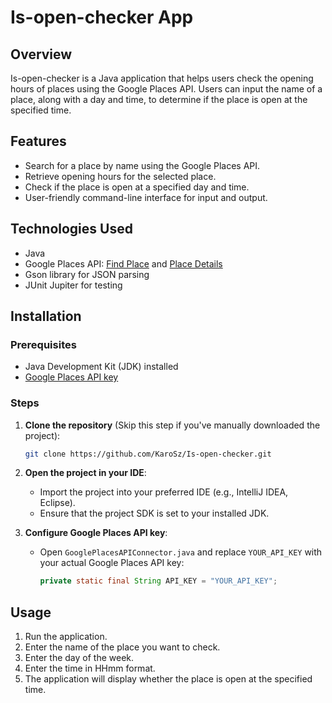 # Is-open-checker App

## Overview

Is-open-checker is a Java application that helps users check the opening hours of places using the Google Places API. Users can input the name of a place, along with a day and time, to determine if the place is open at the specified time.

## Features

- Search for a place by name using the Google Places API.
- Retrieve opening hours for the selected place.
- Check if the place is open at a specified day and time.
- User-friendly command-line interface for input and output.

## Technologies Used

- Java
- Google Places API: [Find Place](https://developers.google.com/maps/documentation/places/web-service/search-find-place) and [Place Details](https://developers.google.com/maps/documentation/places/web-service/details)
- Gson library for JSON parsing
- JUnit Jupiter for testing

## Installation

### Prerequisites

- Java Development Kit (JDK) installed
- [Google Places API key](https://developers.google.com/maps/documentation/places/web-service/get-api-key)

### Steps

1. **Clone the repository** (Skip this step if you've manually downloaded the project):
    ```bash
    git clone https://github.com/KaroSz/Is-open-checker.git
    ```

2. **Open the project in your IDE**:
    - Import the project into your preferred IDE (e.g., IntelliJ IDEA, Eclipse).
    - Ensure that the project SDK is set to your installed JDK.

3. **Configure Google Places API key**:
    - Open `GooglePlacesAPIConnector.java` and replace `YOUR_API_KEY` with your actual Google Places API key:
        ```java
        private static final String API_KEY = "YOUR_API_KEY";
        ```

## Usage

1. Run the application.
2. Enter the name of the place you want to check.
3. Enter the day of the week.
4. Enter the time in HHmm format.
5. The application will display whether the place is open at the specified time.
